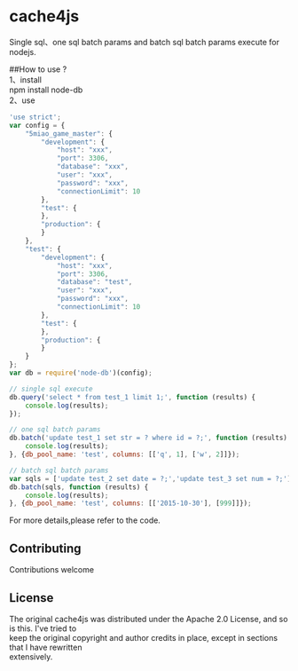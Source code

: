 # cache4js
Single sql、one sql batch params and batch sql batch params execute for nodejs.

##How to use ?   
1、install  
npm install node-db   
2、use
````javascript
'use strict';
var config = {
    "5miao_game_master": {
        "development": {
            "host": "xxx",
            "port": 3306,
            "database": "xxx",
            "user": "xxx",
            "password": "xxx",
            "connectionLimit": 10
        },
        "test": {
        },
        "production": {
        }
    },
    "test": {
        "development": {
            "host": "xxx",
            "port": 3306,
            "database": "test",
            "user": "xxx",
            "password": "xxx",
            "connectionLimit": 10
        },
        "test": {
        },
        "production": {
        }
    }
};
var db = require('node-db')(config);

// single sql execute
db.query('select * from test_1 limit 1;', function (results) {
    console.log(results);
});

// one sql batch params
db.batch('update test_1 set str = ? where id = ?;', function (results) {
    console.log(results);
}, {db_pool_name: 'test', columns: [['q', 1], ['w', 2]]});

// batch sql batch params
var sqls = ['update test_2 set date = ?;','update test_3 set num = ?;'];
db.batch(sqls, function (results) {
    console.log(results);
}, {db_pool_name: 'test', columns: [['2015-10-30'], [999]]});
````
For more details,please refer to the code.   
   
   
## Contributing   
Contributions welcome   
   
## License   
The original cache4js was distributed under the Apache 2.0 License, and so is this. I've tried to   
keep the original copyright and author credits in place, except in sections that I have rewritten   
extensively.   
   
